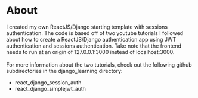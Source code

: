 # About

I created my own ReactJS/Django starting template with sessions authentication. The code is based off of two youtube tutorials I followed about how to create a ReactJS/Django authentication app 
using JWT authentication and sessions authentication.
Take note that the frontend needs to run at an origin of 127.0.0.1:3000 instead of localhost:3000.<br><br>
For more information about the two tutorials, check out the following github subdirectories in the django_learning directory:
 - react_django_session_auth
 - react_django_simplejwt_auth
